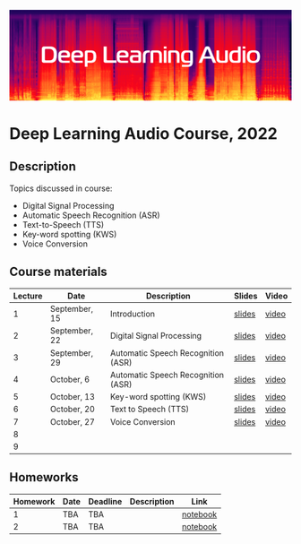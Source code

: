 ![logo](./logo.png)
# Deep Learning Audio Course, 2022

## Description
Topics discussed in course:
- Digital Signal Processing
- Automatic Speech Recognition (ASR)
- Text-to-Speech (TTS)
- Key-word spotting (KWS)
- Voice Conversion

## Course materials

| Lecture | Date | Description | Slides | Video |
|---------|------|-------------|--------|-------|
| 1 | September, 15 | Introduction | [slides](lectures/lecture01/Severilov2022DLAudio1.pdf) | [video](https://www.youtube.com/watch?v=33vG2wfMIxs) |
| 2 | September, 22 | Digital Signal Processing | [slides](lectures/lecture03/Severilov2022DLAudio2.pdf) | [video](https://www.youtube.com/watch?v=dQw4w9WgXcQ&ab_channel=RickAstley) |
| 3 | September, 29 | Automatic Speech Recognition (ASR) | [slides](lectures/lecture03/Severilov2022DLAudio3.pdf) | [video](https://www.youtube.com/watch?v=dQw4w9WgXcQ&ab_channel=RickAstley) |
| 4 | October, 6 | Automatic Speech Recognition (ASR) | [slides](lectures/lecture04/Severilov2022DLAudio4.pdf) | [video](https://www.youtube.com/watch?v=dQw4w9WgXcQ&ab_channel=RickAstley) |
| 5 | October, 13 | Key-word spotting (KWS) | [slides](lectures/lecture05/Severilov2022DLAudio5.pdf) | [video](https://www.youtube.com/watch?v=dQw4w9WgXcQ&ab_channel=RickAstley) |
| 6 | October, 20 | Text to Speech (TTS) | [slides](lectures/lecture06/Severilov2022DLAudio6.pdf) | [video](https://www.youtube.com/watch?v=dQw4w9WgXcQ&ab_channel=RickAstley) |
| 7 | October, 27 | Voice Conversion | [slides](lectures/lecture07/Severilov2022DLAudio7.pdf) | [video](https://www.youtube.com/watch?v=dQw4w9WgXcQ&ab_channel=RickAstley) |
| 8 |  |  |  |  |
| 9 |  |  |  |  |



## Homeworks

| Homework | Date | Deadline | Description | Link |
|---------|------|-------------|--------|-------|
| 1 | TBA | TBA |  | [notebook](homeworks/homework1/hw1.ipynb) |
| 2 | TBA | TBA |  | [notebook](homeworks/homework2/hw2.ipynb) |

